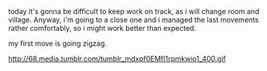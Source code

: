 today it's gonna be difficult to keep work on track, as i will change
room and village. Anyway, i'm going to a close one and i managed the
last movements rather comfortably, so i might work better than
expected.

my first move is going zigzag.

http://68.media.tumblr.com/tumblr_mdxpf0EMfI1rpmkwio1_400.gif

